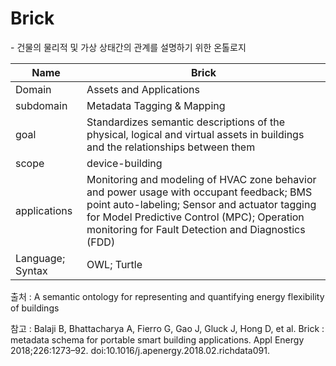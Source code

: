 # Brick

&#45; 건물의 물리적 및 가상 상태간의 관계를 설명하기 위한 온톨로지

| Name         | Brick  |
| ------------ | --- |
| Domain       | Assets and Applications      |
| subdomain    | Metadata Tagging & Mapping    |
| goal         | Standardizes semantic descriptions of the physical, logical and virtual assets in buildings and the relationships between them    |
| scope        | device-building    |
| applications | Monitoring and modeling of HVAC zone behavior and power usage with occupant feedback; BMS point auto-labeling; Sensor and actuator tagging for Model Predictive Control (MPC); Operation monitoring for Fault Detection and Diagnostics (FDD)    |
| Language; Syntax             | OWL; Turtle     |

출처 :  A semantic ontology for representing and quantifying energy flexibility of buildings

참고 : Balaji B, Bhattacharya A, Fierro G, Gao J, Gluck J, Hong D, et al. Brick : metadata schema for portable smart building applications. Appl Energy 2018;226:1273–92. doi:10.1016/j.apenergy.2018.02.richdata091.